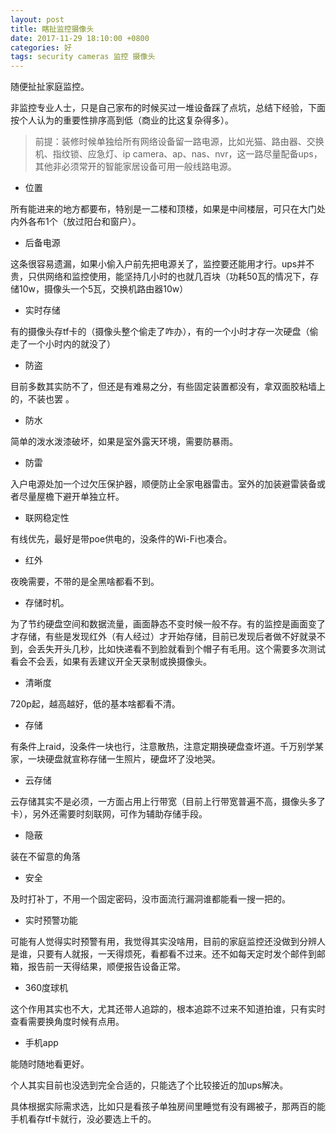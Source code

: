 ```yaml
---
layout: post
title: 瞎扯监控摄像头
date: 2017-11-29 18:10:00 +0800
categories: 好
tags: security cameras 监控 摄像头
---
```


随便扯扯家庭监控。

非监控专业人士，只是自己家布的时候买过一堆设备踩了点坑，总结下经验，下面按个人认为的重要性排序高到低（商业的比这复杂得多）。

> 前提：装修时候单独给所有网络设备留一路电源，比如光猫、路由器、交换机、指纹锁、应急灯、ip camera、ap、nas、nvr，这一路尽量配备ups，其他非必须常开的智能家居设备可用一般线路电源。

* 位置

所有能进来的地方都要布，特别是一二楼和顶楼，如果是中间楼层，可只在大门处内外各布1个（放过阳台和窗户）。

* 后备电源

这条很容易遗漏，如果小偷入户前先把电源关了，监控要还能用才行。ups并不贵，只供网络和监控使用，能坚持几小时的也就几百块（功耗50瓦的情况下，存储10w，摄像头一个5瓦，交换机路由器10w）

* 实时存储

有的摄像头存tf卡的（摄像头整个偷走了咋办），有的一个小时才存一次硬盘（偷走了一个小时内的就没了）

* 防盗

目前多数其实防不了，但还是有难易之分，有些固定装置都没有，拿双面胶粘墙上的，不装也罢 。

* 防水

简单的泼水泼漆破坏，如果是室外露天环境，需要防暴雨。

* 防雷

入户电源处加一个过欠压保护器，顺便防止全家电器雷击。室外的加装避雷装备或者尽量屋檐下避开单独立杆。

* 联网稳定性

有线优先，最好是带poe供电的，没条件的Wi-Fi也凑合。

* 红外

夜晚需要，不带的是全黑啥都看不到。

* 存储时机。

为了节约硬盘空间和数据流量，画面静态不变时候一般不存。有的监控是画面变了才存储，有些是发现红外（有人经过）才开始存储，目前已发现后者做不好就录不到，会丢失开头几秒，比如快递看不到脸就看到个帽子有毛用。这个需要多次测试看会不会丢，如果有丢建议开全天录制或换摄像头。

* 清晰度

720p起，越高越好，低的基本啥都看不清。

* 存储

有条件上raid，没条件一块也行，注意散热，注意定期换硬盘查坏道。千万别学某家，一块硬盘就宣称存储一生照片，硬盘坏了没地哭。

* 云存储

云存储其实不是必须，一方面占用上行带宽（目前上行带宽普遍不高，摄像头多了卡），另外还需要时刻联网，可作为辅助存储手段。

* 隐蔽

装在不留意的角落

* 安全

及时打补丁，不用一个固定密码，没市面流行漏洞谁都能看一搜一把的。

* 实时预警功能

可能有人觉得实时预警有用，我觉得其实没啥用，目前的家庭监控还没做到分辨人是谁，只要有人就报，一天得烦死，看都看不过来。还不如每天定时发个邮件到邮箱，报告前一天得结果，顺便报告设备正常。

* 360度球机

这个作用其实也不大，尤其还带人追踪的，根本追踪不过来不知道拍谁，只有实时查看需要换角度时候有点用。

* 手机app

能随时随地看更好。

个人其实目前也没选到完全合适的，只能选了个比较接近的加ups解决。

具体根据实际需求选，比如只是看孩子单独房间里睡觉有没有踢被子，那两百的能手机看存tf卡就行，没必要选上千的。